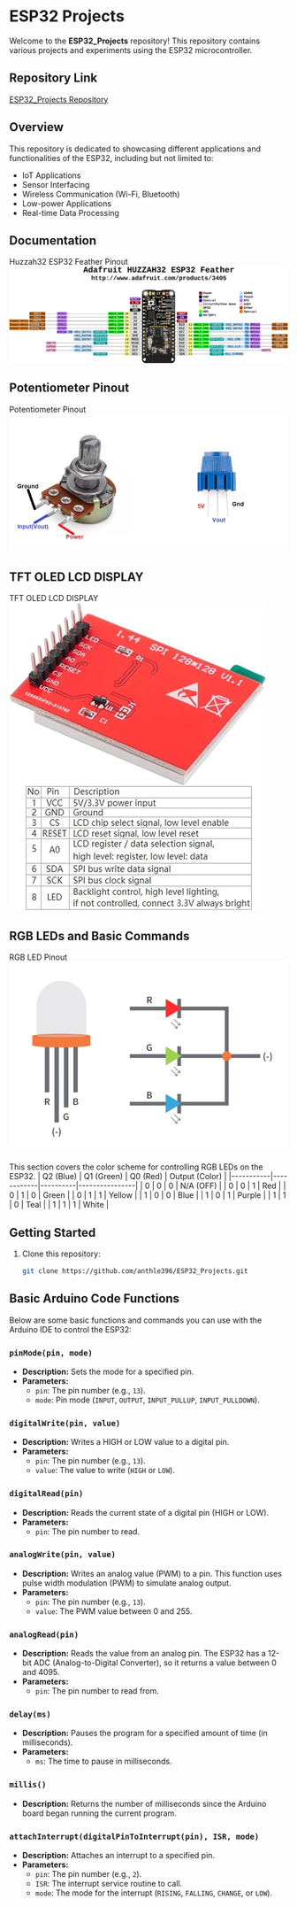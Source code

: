 # ESP32 Projects

Welcome to the **ESP32_Projects** repository! This repository contains various projects and experiments using the ESP32 microcontroller.

## Repository Link
[ESP32_Projects Repository](https://github.com/anthle396/ESP32_Projects/tree/main)

## Overview
This repository is dedicated to showcasing different applications and functionalities of the ESP32, including but not limited to:
- IoT Applications
- Sensor Interfacing
- Wireless Communication (Wi-Fi, Bluetooth)
- Low-power Applications
- Real-time Data Processing

## Documentation
Huzzah32 ESP32 Feather Pinout
![Huzzah32_ESP32_Pinout](Documentation/Images/wireless_Adafruit_HUZZAH32_ESP32_Feather_Pinout.png)

## Potentiometer Pinout
Potentiometer Pinout
![Potentiometer_Pinout](Documentation/Images/potentiometer-pinout.png)

## TFT OLED LCD DISPLAY
TFT OLED LCD DISPLAY
![TFT_LCD_Display](Documentation/Images/TFT_LCD_Display.jpg)

## RGB LEDs and Basic Commands
RGB LED Pinout
![RGB_LED_Pinout](Documentation/Images/RGB_LED_Pinout.png)

This section covers the color scheme for controlling RGB LEDs on the ESP32.
| Q2 (Blue) | Q1 (Green) | Q0 (Red) | Output (Color) |
|-----------|------------|----------|----------------|
| 0         | 0          | 0        | N/A (OFF)      |
| 0         | 0          | 1        | Red            |
| 0         | 1          | 0        | Green          |
| 0         | 1          | 1        | Yellow         |
| 1         | 0          | 0        | Blue           |
| 1         | 0          | 1        | Purple         |
| 1         | 1          | 0        | Teal           |
| 1         | 1          | 1        | White          |



## Getting Started
1. Clone this repository:
   ```bash
   git clone https://github.com/anthle396/ESP32_Projects.git
   ```

## Basic Arduino Code Functions

Below are some basic functions and commands you can use with the Arduino IDE to control the ESP32:

### `pinMode(pin, mode)`
- **Description:** Sets the mode for a specified pin.
- **Parameters:**
  - `pin`: The pin number (e.g., `13`).
  - `mode`: Pin mode (`INPUT`, `OUTPUT`, `INPUT_PULLUP`, `INPUT_PULLDOWN`).

### `digitalWrite(pin, value)`
- **Description:** Writes a HIGH or LOW value to a digital pin.
- **Parameters:**
  - `pin`: The pin number (e.g., `13`).
  - `value`: The value to write (`HIGH` or `LOW`).

### `digitalRead(pin)`
- **Description:** Reads the current state of a digital pin (HIGH or LOW).
- **Parameters:**
  - `pin`: The pin number to read.

### `analogWrite(pin, value)`
- **Description:** Writes an analog value (PWM) to a pin. This function uses pulse width modulation (PWM) to simulate analog output.
- **Parameters:**
  - `pin`: The pin number (e.g., `13`).
  - `value`: The PWM value between 0 and 255.

### `analogRead(pin)`
- **Description:** Reads the value from an analog pin. The ESP32 has a 12-bit ADC (Analog-to-Digital Converter), so it returns a value between 0 and 4095.
- **Parameters:**
  - `pin`: The pin number to read from.

### `delay(ms)`
- **Description:** Pauses the program for a specified amount of time (in milliseconds).
- **Parameters:**
  - `ms`: The time to pause in milliseconds.

### `millis()`
- **Description:** Returns the number of milliseconds since the Arduino board began running the current program.

### `attachInterrupt(digitalPinToInterrupt(pin), ISR, mode)`
- **Description:** Attaches an interrupt to a specified pin.
- **Parameters:**
  - `pin`: The pin number (e.g., `2`).
  - `ISR`: The interrupt service routine to call.
  - `mode`: The mode for the interrupt (`RISING`, `FALLING`, `CHANGE`, or `LOW`).

